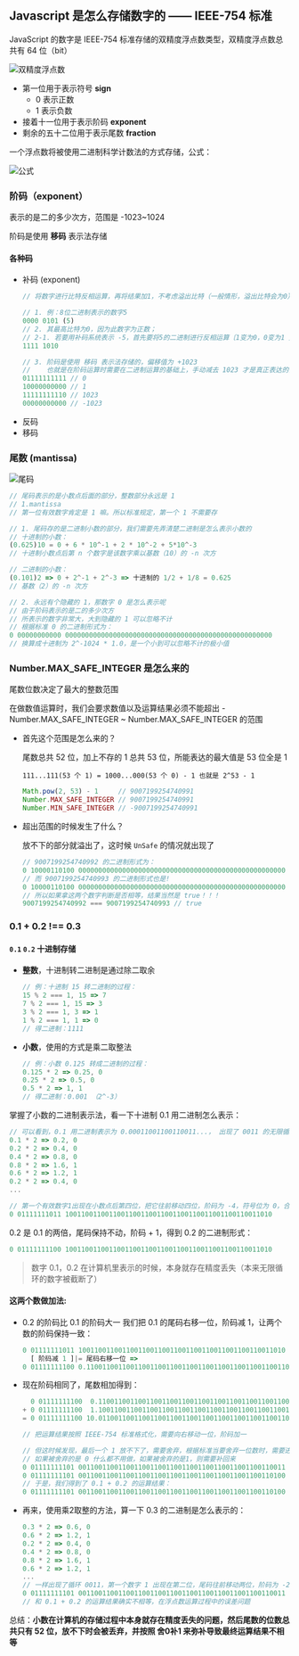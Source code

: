 
## Javascript 是怎么存储数字的 —— IEEE-754 标准

JavaScript 的数字是 IEEE-754 标准存储的双精度浮点数类型，双精度浮点数总共有 64 位（bit）

![双精度浮点数](https://s3.us-west-2.amazonaws.com/secure.notion-static.com/0fc2906c-5b56-4ac3-92da-d2f6880201f6/Untitled.png?X-Amz-Algorithm=AWS4-HMAC-SHA256&X-Amz-Content-Sha256=UNSIGNED-PAYLOAD&X-Amz-Credential=AKIAT73L2G45EIPT3X45%2F20220413%2Fus-west-2%2Fs3%2Faws4_request&X-Amz-Date=20220413T150502Z&X-Amz-Expires=86400&X-Amz-Signature=751109692079275660a408eaa1bba921ab723e57222facd4cab34a90a01720f8&X-Amz-SignedHeaders=host&response-content-disposition=filename%20%3D%22Untitled.png%22&x-id=GetObject)

- 第一位用于表示符号 **sign** 
  + 0 表示正数
  + 1 表示负数
- 接着十一位用于表示阶码 **exponent**
- 剩余的五十二位用于表示尾数 **fraction**

一个浮点数将被使用二进制科学计数法的方式存储，公式：

![公式](https://s3.us-west-2.amazonaws.com/secure.notion-static.com/b1fc8361-e5d6-44c7-828f-af130c34fc13/3f31167e5d425d4be3a546c470361248.png?X-Amz-Algorithm=AWS4-HMAC-SHA256&X-Amz-Content-Sha256=UNSIGNED-PAYLOAD&X-Amz-Credential=AKIAT73L2G45EIPT3X45%2F20220413%2Fus-west-2%2Fs3%2Faws4_request&X-Amz-Date=20220413T152525Z&X-Amz-Expires=86400&X-Amz-Signature=98d90289b8e01ad88f0f4edf584bcc989d5e834665584c3c44d3b0039185d023&X-Amz-SignedHeaders=host&response-content-disposition=filename%20%3D%223f31167e5d425d4be3a546c470361248.png%22&x-id=GetObject)


### 阶码（exponent）

表示的是二的多少次方，范围是 -1023~1024

阶码是使用 **移码** 表示法存储

#### 各种码

- 补码 (exponent)
  ``` javascript
  // 将数字进行比特反相运算，再将结果加1，不考虑溢出比特（一般情形，溢出比特会为0），得到该数字的补码

  // 1. 例：8位二进制表示的数字5
  0000 0101 (5)
  // 2. 其最高比特为0，因为此数字为正数；
  // 2-1. 若要用补码系统表示 -5，首先要将5的二进制进行反相运算〔1变为0，0变为1 〕
  1111 1010

  // 3. 阶码是使用 移码 表示法存储的，偏移值为 +1023
  //    也就是在阶码运算时需要在二进制运算的基础上，手动减去 1023 才是真正表达的值
  01111111111 // 0
  10000000000 // 1
  11111111110 // 1023
  00000000000 // -1023
  ```
- 反码
- 移码

### 尾数 (mantissa)

  ![尾码](https://wikimedia.org/api/rest_v1/media/math/render/svg/45b5245fa64a99f69255fb29eee882430b6b30f7)

  ``` javascript
  // 尾码表示的是小数点后面的部分，整数部分永远是 1
  // 1.mantissa
  // 第一位有效数字肯定是 1 嘛。所以标准规定，第一个 1 不需要存

  // 1. 尾码存的是二进制小数的部分，我们需要先弄清楚二进制是怎么表示小数的
  // 十进制的小数：
  (0.625)10 = 0 + 6 * 10^-1 + 2 * 10^-2 + 5*10^-3
  // 十进制小数点后第 n 个数字是该数字乘以基数（10）的 -n 次方

  // 二进制的小数：
  (0.101)2 => 0 + 2^-1 + 2^-3 => 十进制的 1/2 + 1/8 = 0.625
  // 基数（2）的 -n 次方

  // 2. 永远有个隐藏的 1，那数字 0 是怎么表示呢
  // 由于阶码表示的是二的多少次方
  // 所表示的数字非常大，大到隐藏的 1 可以忽略不计
  // 根据标准 0 的二进制形式为：
  0 00000000000 0000000000000000000000000000000000000000000000000000
  // 换算成十进制为 2^-1024 * 1.0，是一个小到可以忽略不计的极小值
  ```

### Number.MAX_SAFE_INTEGER 是怎么来的

尾数位数决定了最大的整数范围

在做数值运算时，我们会要求数值以及运算结果必须不能超出 -Number.MAX_SAFE_INTEGER ~ Number.MAX_SAFE_INTEGER 的范围

- 首先这个范围是怎么来的？

  尾数总共 52 位，加上不存的 1 总共 53 位，所能表达的最大值是 53 位全是 1

  `111...111(53 个 1) = 1000...000(53 个 0) - 1 也就是 2^53 - 1`
  
  ``` javascript
  Math.pow(2, 53) - 1     // 9007199254740991
  Number.MAX_SAFE_INTEGER // 9007199254740991
  Number.MIN_SAFE_INTEGER // -9007199254740991
  ```
- 超出范围的时候发生了什么？
  
  放不下的部分就溢出了，这时候 `UnSafe` 的情况就出现了

  ``` javascript
  // 9007199254740992 的二进制形式为：
  0 10000110100 0000000000000000000000000000000000000000000000000000
  // 而 9007199254740993 的二进制形式也是!
  0 10000110100 0000000000000000000000000000000000000000000000000000
  // 所以如果拿这两个数字判断是否相等，结果当然是 true！！！
  9007199254740992 === 9007199254740993 // true
  ```


### 0.1 + 0.2 !== 0.3

#### `0.1` `0.2` 十进制存储

- **整数**，十进制转二进制是通过除二取余  
  ``` javascript
  // 例：十进制 15 转二进制的过程：
  15 % 2 === 1, 15 => 7
  7 % 2 === 1, 15 => 3
  3 % 2 === 1, 3 => 1
  1 % 2 === 1, 1 => 0
  // 得二进制：1111 
  ```
- **小数**，使用的方式是乘二取整法
  ``` javascript
  // 例：小数 0.125 转成二进制的过程：
  0.125 * 2 => 0.25, 0
  0.25 * 2 => 0.5, 0
  0.5 * 2 => 1, 1
  // 得二进制：0.001 （2^-3）
  ```

掌握了小数的二进制表示法，看一下十进制 0.1 用二进制怎么表示：

``` javascript
// 可以看到，0.1 用二进制表示为 0.00011001100110011...， 出现了 0011 的无限循环
0.1 * 2 => 0.2, 0
0.2 * 2 => 0.4, 0
0.4 * 2 => 0.8, 0
0.8 * 2 => 1.6, 1
0.6 * 2 => 1.2, 1
0.2 * 2 => 0.4, 0
...

// 第一个有效数字1出现在小数点后第四位，把它往前移动四位，阶码为 -4，符号位为 0，合在一起就得到 0.1 的二进制形式：
0 01111111011 1001100110011001100110011001100110011001100110011010
```

0.2 是 0.1 的两倍，尾码保持不动，阶码 + 1，得到 0.2 的二进制形式：

``` javascript
0 01111111100 1001100110011001100110011001100110011001100110011010
```

> 数字 0.1，0.2 在计算机里表示的时候，本身就存在精度丢失（本来无限循环的数字被截断了）

#### 这两个数做加法:

- 0.2 的阶码比 0.1 的阶码大一
我们把 0.1 的尾码右移一位，阶码减 1，让两个数的阶码保持一致：

  ``` javascript
  0 01111111011 1001100110011001100110011001100110011001100110011010
    [ 阶码减 1 ]|= 尾码右移一位 =>
  0 01111111100 0.1100110011001100110011001100110011001100110011001101
  ```

- 现在阶码相同了，尾数相加得到：

  ``` javascript
    0 01111111100  0.1100110011001100110011001100110011001100110011001101
  + 0 01111111100  1.1001100110011001100110011001100110011001100110011010
  = 0 01111111100 10.0110011001100110011001100110011001100110011001100111

  // 把运算结果按照 IEEE-754 标准格式化，需要向右移动一位，阶码加一

  // 但这时候发现，最后一个 1 放不下了，需要舍弃，根据标准当要舍弃一位数时，需要进行0舍1入
  // 如果被舍弃的是 0 什么都不用做，如果被舍弃的是1，则需要补回来
  0 01111111101 0011001100110011001100110011001100110011001100110011 1（1 多出，需要舍弃）
  0 01111111101 0011001100110011001100110011001100110011001100110100  （补 1）
  // 于是，我们得到了 0.1 + 0.2 的运算结果：
  0 01111111101 0011001100110011001100110011001100110011001100110100
  ```

- 再来，使用乘2取整的方法，算一下 0.3 的二进制是怎么表示的：

  ``` javascript
  0.3 * 2 => 0.6, 0
  0.6 * 2 => 1.2, 1
  0.2 * 2 => 0.4, 0
  0.4 * 2 => 0.8, 0
  0.8 * 2 => 1.6, 1
  0.6 * 2 => 1.2, 1
  ...
  // 一样出现了循环 0011，第一个数字 1 出现在第二位，尾码往前移动两位，阶码为 -2。所以 0.3 的二进制形式如下：
  0 01111111101 0011001100110011001100110011001100110011001100110011
  // 和 0.1 + 0.2 的运算结果确实不相等，在浮点数运算过程中的误差问题
  ```

总结：**小数在计算机的存储过程中本身就存在精度丢失的问题，然后尾数的位数总共只有 52 位，放不下时会被丢弃，并按照 舍0补1 来弥补导致最终运算结果不相等**